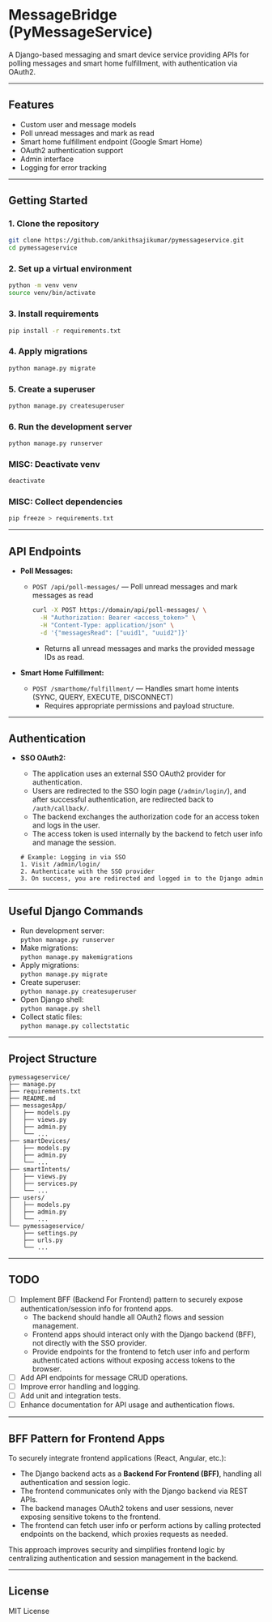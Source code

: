 # MessageBridge (PyMessageService)

A Django-based messaging and smart device service providing APIs for polling messages and smart home fulfillment, with authentication via OAuth2.

---

## Features

- Custom user and message models
- Poll unread messages and mark as read
- Smart home fulfillment endpoint (Google Smart Home)
- OAuth2 authentication support
- Admin interface
- Logging for error tracking

---

## Getting Started

### 1. Clone the repository

```sh
git clone https://github.com/ankithsajikumar/pymessageservice.git
cd pymessageservice
```

### 2. Set up a virtual environment

```sh
python -m venv venv
source venv/bin/activate
```

### 3. Install requirements

```sh
pip install -r requirements.txt
```

### 4. Apply migrations

```sh
python manage.py migrate
```

### 5. Create a superuser

```sh
python manage.py createsuperuser
```

### 6. Run the development server

```sh
python manage.py runserver
```

### MISC: Deactivate venv

```sh
deactivate
```

### MISC: Collect dependencies

```sh
pip freeze > requirements.txt
```

---

## API Endpoints

- **Poll Messages:**  
  - `POST /api/poll-messages/` — Poll unread messages and mark messages as read  
    ```sh
    curl -X POST https://domain/api/poll-messages/ \
      -H "Authorization: Bearer <access_token>" \
      -H "Content-Type: application/json" \
      -d '{"messagesRead": ["uuid1", "uuid2"]}'
    ```
    - Returns all unread messages and marks the provided message IDs as read.

- **Smart Home Fulfillment:**  
  - `POST /smarthome/fulfillment/` — Handles smart home intents (SYNC, QUERY, EXECUTE, DISCONNECT)  
    - Requires appropriate permissions and payload structure.

---

## Authentication

- **SSO OAuth2:**  
  - The application uses an external SSO OAuth2 provider for authentication.
  - Users are redirected to the SSO login page (`/admin/login/`), and after successful authentication, are redirected back to `/auth/callback/`.
  - The backend exchanges the authorization code for an access token and logs in the user.
  - The access token is used internally by the backend to fetch user info and manage the session.

  ```
  # Example: Logging in via SSO
  1. Visit /admin/login/
  2. Authenticate with the SSO provider
  3. On success, you are redirected and logged in to the Django admin
  ```

---

## Useful Django Commands

- Run development server:  
  `python manage.py runserver`
- Make migrations:  
  `python manage.py makemigrations`
- Apply migrations:  
  `python manage.py migrate`
- Create superuser:  
  `python manage.py createsuperuser`
- Open Django shell:  
  `python manage.py shell`
- Collect static files:  
  `python manage.py collectstatic`

---

## Project Structure

```
pymessageservice/
├── manage.py
├── requirements.txt
├── README.md
├── messagesApp/
│   ├── models.py
│   ├── views.py
│   ├── admin.py
│   └── ...
├── smartDevices/
│   ├── models.py
│   ├── admin.py
│   └── ...
├── smartIntents/
│   ├── views.py
│   ├── services.py
│   └── ...
├── users/
│   ├── models.py
│   ├── admin.py
│   └── ...
└── pymessageservice/
    ├── settings.py
    ├── urls.py
    └── ...
```

---

## TODO

- [ ] Implement BFF (Backend For Frontend) pattern to securely expose authentication/session info for frontend apps.
    - The backend should handle all OAuth2 flows and session management.
    - Frontend apps should interact only with the Django backend (BFF), not directly with the SSO provider.
    - Provide endpoints for the frontend to fetch user info and perform authenticated actions without exposing access tokens to the browser.
- [ ] Add API endpoints for message CRUD operations.
- [ ] Improve error handling and logging.
- [ ] Add unit and integration tests.
- [ ] Enhance documentation for API usage and authentication flows.

---

## BFF Pattern for Frontend Apps

To securely integrate frontend applications (React, Angular, etc.):

- The Django backend acts as a **Backend For Frontend (BFF)**, handling all authentication and session logic.
- The frontend communicates only with the Django backend via REST APIs.
- The backend manages OAuth2 tokens and user sessions, never exposing sensitive tokens to the frontend.
- The frontend can fetch user info or perform actions by calling protected endpoints on the backend, which proxies requests as needed.

This approach improves security and simplifies frontend logic by centralizing authentication and session management in the backend.

---

## License

MIT License